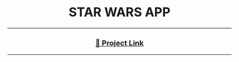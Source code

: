 <h1 align="center">STAR WARS APP</h1>  
<p align="left">  
</p>


<hr>
<h3 align="center"><a href="https://hsnyar-starships.netlify.app/">🔗  Project Link</a></h3>
<hr>

